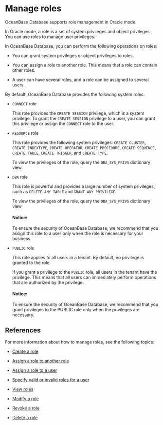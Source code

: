 # Manage roles

OceanBase Database supports role management in Oracle mode.

In Oracle mode, a role is a set of system privileges and object privileges. You can use roles to manage user privileges.

In OceanBase Database, you can perform the following operations on roles:

* You can grant system privileges or object privileges to roles.

* You can assign a role to another role. This means that a role can contain other roles.

* A user can have several roles, and a role can be assigned to several users.

By default, OceanBase Database provides the following system roles:

* `CONNECT` role

   This role provides the `CREATE SESSION` privilege, which is a system privilege. To grant the `CREATE SESSION` privilege to a user, you can grant this privilege or assign the `CONNECT` role to the user.

* `RESOURCE` role

   This role provides the following system privileges: `CREATE CLUSTER`, `CREATE INDEXTYPE`, `CREATE OPERATOR`, `CREATE PROCEDURE`, `CREATE SEQUENCE`, `CREATE TABLE`, `CREATE TRIGGER`, and `CREATE TYPE`.

   To view the privileges of the role, query the `DBA_SYS_PRIVS` dictionary view

* `DBA` role

   This role is powerful and provides a large number of system privileges, such as `DELETE ANY TABLE` and `GRANT ANY PRIVILEGE`.

   To view the privileges of the role, query the `DBA_SYS_PRIVS` dictionary view

  <main id="notice" type='notice'>
    <h4>Notice:</h4>
    <p>To ensure the security of OceanBase Database, we recommend that you assign this role to a user only when the role is necessary for your business. </p>
  </main>

* `PUBLIC` role

   This role applies to all users in a tenant. By default, no privilege is granted to the role.

   If you grant a privilege to the `PUBLIC` role, all users in the tenant have the privilege. This means that all users can immediately perform operations that are authorized by the privilege.

  <main id="notice" type='notice'>
    <h4>Notice:</h4>
    <p>To ensure the security of OceanBase Database, we recommend that you grant privileges to the PUBLIC role only when the privileges are necessary. </p>
  </main>

## References

For more information about how to manage roles, see the following topics:

* [Create a role](../../../../../7.reference/2.administrator-guide/2.basic-database-management/4.manage-tenants/9.manage-users-and-permissions/2.oracle-mode/9.manage-roles-of-oracle-mode/2.create-a-role-for-oracle-tenant-of-oracle-mode.md)

* [Assign a role to another role](../../../../../7.reference/2.administrator-guide/2.basic-database-management/4.manage-tenants/9.manage-users-and-permissions/2.oracle-mode/9.manage-roles-of-oracle-mode/3.grant-a-role-to-a-role-of-oracle-mode.md)

* [Assign a role to a user](../../../../../7.reference/2.administrator-guide/2.basic-database-management/4.manage-tenants/9.manage-users-and-permissions/2.oracle-mode/9.manage-roles-of-oracle-mode/4.grant-a-role-to-a-user-of-oracle-mode.md)

* [Specify valid or invalid roles for a user](../../../../../7.reference/2.administrator-guide/2.basic-database-management/4.manage-tenants/9.manage-users-and-permissions/2.oracle-mode/9.manage-roles-of-oracle-mode/5.specify-an-active-or-inactive-role-for-the-user-of-oracle-mode.md)

* [View roles](../../../../../7.reference/2.administrator-guide/2.basic-database-management/4.manage-tenants/9.manage-users-and-permissions/2.oracle-mode/9.manage-roles-of-oracle-mode/6.view-roles-of-oracle-mode.md)

* [Modify a role](../../../../../7.reference/2.administrator-guide/2.basic-database-management/4.manage-tenants/9.manage-users-and-permissions/2.oracle-mode/9.manage-roles-of-oracle-mode/7.modify-a-role-of-oracle-mode.md)

* [Revoke a role](../../../../../7.reference/2.administrator-guide/2.basic-database-management/4.manage-tenants/9.manage-users-and-permissions/2.oracle-mode/9.manage-roles-of-oracle-mode/8.revoke-role-of-oracle-mode.md)

* [Delete a role](../../../../../7.reference/2.administrator-guide/2.basic-database-management/4.manage-tenants/9.manage-users-and-permissions/2.oracle-mode/9.manage-roles-of-oracle-mode/9.delete-a-role-of-oracle-mode.md)

